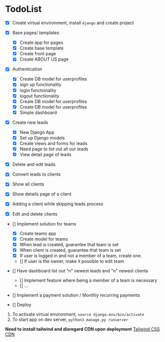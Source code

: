 # TodoList

- [x] Create virtual environment, install `django` and create project
- [x] Base pages/ templates

  - [x] Create app for pages
  - [x] Create base template
  - [x] Create front page
  - [x] Create ABOUT US page

- [x] Authentication

  - [x] Create DB model for userprofiles
  - [x] sign up functionality
  - [x] login functionality
  - [x] logout functionality
  - [x] Create DB model for userprofiles
  - [x] Create DB model for userprofiles
  - [x] Simple dashboard

- [x] Create new leads

  - [x] New Django App
  - [x] Set up Django models
  - [x] Create views and forms for leads
  - [x] Need page to list out all our leads
  - [x] View detail page of leads

- [x] Delete and edit leads
- [x] Convert leads to clients
- [x] Show all clients
- [x] Show details page of a client
- [x] Adding a client while skipping leads process
- [x] Edit and delete clients

- [] Implement solution for teams

  - [x] Create teams app
  - [x] Create model for teams
  - [x] When lead is created, guarantee that team is set
  - [x] When client is created, guarantee that team is set
  - [x] If user is logged in and not a member of a team, create one.
  - [] If user is the owner, make it possible to edit team

- [] Have dashboard list out "n" newest leads and "n" newest clients

  - [] Implement feature where being a member of a team is necessary
  - [] ...

- [] Implement a payment solution / Monthly recurring payments
- [] Deploy

1. To activate virtual environment, `source django.env/bin/activate`
2. To start app on dev server, `python3 manage.py runserver`

**Need to install tailwind and disregard CDN upon deployment**
[Tailwind CSS CDN](https://tailwindcss.com/docs/installation/play-cdn)
